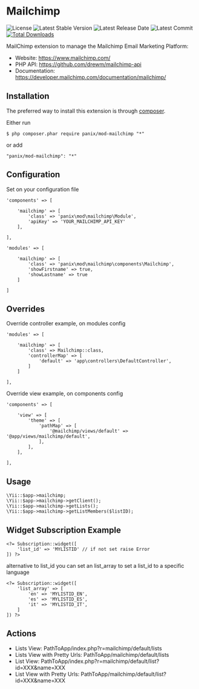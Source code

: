 Mailchimp
==============

![License](https://img.shields.io/packagist/l/panix/mod-mailchimp.svg)
![Latest Stable Version](https://img.shields.io/github/release/panix/mod-mailchimp.svg)
![Latest Release Date](https://img.shields.io/github/release-date/panix/mod-mailchimp.svg)
![Latest Commit](https://img.shields.io/github/last-commit/panix/mod-mailchimp.svg)
[![Total Downloads](https://img.shields.io/packagist/dt/panix/mod-mailchimp.svg)](https://packagist.org/packages/panix/mod-mailchimp)

MailChimp extension to manage the Mailchimp Email Marketing Platform:

 - Website: https://www.mailchimp.com/
 - PHP API: https://github.com/drewm/mailchimp-api
 - Documentation: https://developer.mailchimp.com/documentation/mailchimp/

Installation
------------

The preferred way to install this extension is through [composer](http://getcomposer.org/download/).

Either run

```
$ php composer.phar require panix/mod-mailchimp "*"
```

or add

```
"panix/mod-mailchimp": "*"
```

Configuration
-------------

Set on your configuration file

```
'components' => [

	'mailchimp' => [
		'class' => 'panix\mod\mailchimp\Module',
		'apiKey' => 'YOUR_MAILCHIMP_API_KEY'
	],

],

'modules' => [ 
    
    'mailchimp' => [
        'class' => 'panix\mod\mailchimp\components\Mailchimp',
        'showFirstname' => true,
        'showLastname' => true
    ]
    
]
```

## Overrides

Override controller example, on modules config

```
'modules' => [ 

	'mailchimp' => [
		'class' => Mailchimp::class,
		'controllerMap' => [
			'default' => 'app\controllers\DefaultController',
		]
	]
	
],
```

Override view example, on components config

```
'components' => [ 

	'view' => [
		'theme' => [
			'pathMap' => [
				'@mailchimp/views/default' => '@app/views/mailchimp/default',
			],
		],
	],
	
],
```

Usage
---------------------------

```
\Yii::$app->mailchimp;
\Yii::$app->mailchimp->getClient();
\Yii::$app->mailchimp->getLists();
\Yii::$app->mailchimp->getListMembers($listID);
```

Widget Subscription Example
---------------------------

```
<?= Subscription::widget([
    'list_id' => 'MYLISTID' // if not set raise Error
]) ?>
```

alternative to list_id you can set an list_array to set a list_id to a specific language

```
<?= Subscription::widget([
    'list_array' => [
        'en' => 'MYLISTID_EN',
        'es' => 'MYLISTID_ES',
        'it' => 'MYLISTID_IT',                        
    ]
]) ?>
```

Actions
-------

<ul> 
  <li>Lists View: PathToApp/index.php?r=mailchimp/default/lists</li>
  <li>Lists View with Pretty Urls: PathToApp/mailchimp/default/lists</li>
  <li>List View: PathToApp/index.php?r=mailchimp/default/list?id=XXX&name=XXX</li>
  <li>List View with Pretty Urls: PathToApp/mailchimp/default/list?id=XXX&name=XXX</li>
</ul>
